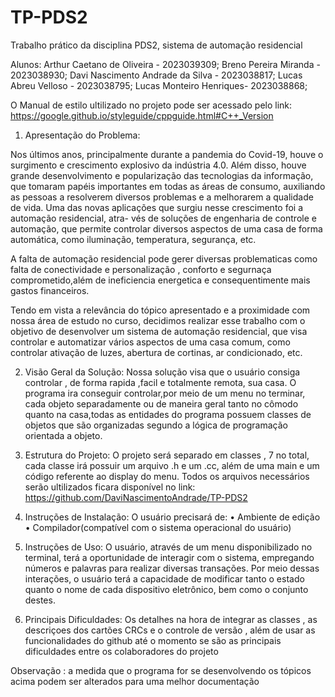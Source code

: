 # TP-PDS2
Trabalho prático da disciplina PDS2, sistema de automação residencial 


Alunos:
Arthur Caetano de Oliveira - 2023039309;
Breno Pereira Miranda - 2023038930;
Davi Nascimento Andrade da Silva - 2023038817;
Lucas Abreu Velloso - 2023038795;
Lucas Monteiro Henriques- 2023038868;

O Manual de estilo ultilizado no projeto pode ser acessado pelo link: https://google.github.io/styleguide/cppguide.html#C++_Version

1. Apresentação do Problema:

Nos últimos anos, principalmente durante a pandemia do Covid-19, houve o surgimento e crescimento explosivo da
indústria 4.0. Além disso, houve grande desenvolvimento e popularização das tecnologias da informação, que tomaram
papéis importantes em todas as áreas de consumo, auxiliando as pessoas a resolverem diversos problemas e a
melhorarem a qualidade de vida. Uma das novas aplicações que surgiu nesse crescimento foi a automação
residencial, atra- vés de soluções de engenharia de controle e automação, que permite controlar diversos
aspectos de uma casa de forma automática, como iluminação, temperatura, segurança, etc.

A falta de automação residencial pode gerer diversas problematicas como falta de conectividade e personalização ,
conforto e segurnaça comprometido,além de ineficiencia energetica e consequentimente mais gastos financeiros.

Tendo em vista a relevância do tópico apresentado e a proximidade com nossa área de estudo no curso, decidimos 
realizar esse trabalho com o objetivo de desenvolver um sistema de automação residencial, que visa controlar
e automatizar vários aspectos de uma casa comum, como controlar ativação de luzes, abertura de cortinas,
ar condicionado, etc.


2. Visão Geral da Solução:
Nossa solução visa que o usuário consiga controlar , de forma rapida ,facil e totalmente remota, sua casa.
O programa ira conseguir controlar,por meio de um menu no terminar, cada objeto separadamente ou de maneira geral tanto
no cômodo quanto na casa,todas as entidades do programa possuem classes de objetos que são organizadas segundo a
lógica de programação orientada a objeto. 

3. Estrutura do Projeto:
O projeto será separado em classes , 7 no total, cada classe irá possuir um arquivo .h e um .cc,
além de uma main e um código referente ao display do menu.
Todos os arquivos necessários serão ultilizados ficara disponível no link: https://github.com/DaviNascimentoAndrade/TP-PDS2

4. Instruções de Instalação:
 O usuário precisará de:
•	Ambiente de edição 
•	Compilador(compatível com o sistema operacional do usuário) 


5. Instruções de Uso:
O usuário, através de um menu disponibilizado no terminal, terá a oportunidade de interagir com o sistema, empregando números e palavras para realizar diversas transações.
Por meio dessas interações, o usuário terá a capacidade de modificar tanto o estado quanto o nome de cada dispositivo eletrônico, bem como o conjunto destes.

6. Principais Dificuldades:
Os detalhes na hora de integrar as classes , as descriçoes dos cartões CRCs e o controle de versão , além de usar as funcionalidades do github até o momento se são as principais dificuldades
entre os colaboradores do projeto

  
Observação : a medida que o programa for se desenvolvendo os tópicos acima podem ser alterados para uma melhor documentação 

